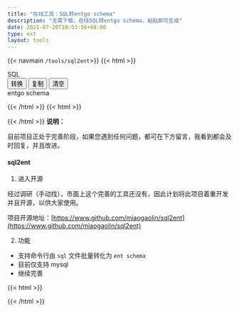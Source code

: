 ```yaml
---
title: "在线工具：SQL转entgo schema"
description: "无需下载，在线SQL转entgo schema，粘贴即可生成"
date: 2021-07-20T10:53:56+08:00
type: ext
layout: tools
---
```

{{< navmain `/tools/sql2ent`>}}
{{< html >}}
<div class="row"> 
  <div class="t-editarea col-lg-5 col-md-12" onpaste="setTimeout(convert,1)"> 
    <label class="col-form-label"> SQL </label> 
    <div id="input" class="t-textarea fullHeight fixed-size"></div> 
  </div>
  <div class="t-btn col-lg-1 col-md-12">
    <button class="btn"  id="btnExpan"> 转换 </button>
    <button class="btn btn-default" data-clipboard-action="copy" data-clipboard-target="#output"> 复制 </button>
    <button class="btn btn-default" onclick="cleanup()"> 清空 </button>

  </div> 
  <div class="t-editarea col-lg-6 col-md-12"> 
    <label class="col-form-label"> entgo schema</label>
    <div class="t-textarea fullHeight fixed-size" id="output"></div> 
</div>

  <script src="https://cdn.bootcss.com/clipboard.js/2.0.4/clipboard.min.js">
	</script> 
  <script src="/js/jquery.js"></script>
  <script src="/js/tools.js"></script>
  <script src="/layer/layer.js"></script>
  <script>
    document.getElementById("btnExpan").onclick = function() {
      convert()
    }

    let input = new highlight(
      document.getElementById("input"), 
      "sql", 
      initSQl
    )

    let output = new highlight(
      document.getElementById("output"), 
      "go", 
      '等待转化结果...'
    )
    
    function convert() {
      let sql = input.getValue()
      if (sql != "") {
        $.ajax({
          url: "/api/sql2ent",
          type: "post",
          data: {
            ddl: sql
          },
          success: function(res) {
            if (res.error != "") {
              layer.alert(res.error)
            } else {
              output.setValue(res.data)
            }
          } 
        })
      }
    }
    convert()
    listenMode(input, output)
	</script>
  {{< /html >}}
  {{< html >}}<div class="tool-info">{{< /html >}}
**说明：**
  
目前项目正处于完善阶段，如果您遇到任何问题，都可在下方留言，我看到都会及时回复，并且改进。


#### sql2ent

1. 进入开源

经过调研（手动找），市面上这个完善的工具还没有，因此计划将此项目着重开发并且开源，以供大家使用。

项目开源地址：[https://www.github.com/miaogaolin/sql2ent](https://www.github.com/miaogaolin/sql2ent)

2. 功能
* 支持命令行由 `sql` 文件批量转化为 `ent schema`
* 目前仅支持 mysql
* 继续完善

{{< html >}}</div>{{< /html >}}